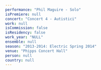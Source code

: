 ```yaml
---
performance: "Phil Maguire - Solo"
isPremiere: null
concert: "Concert 4 - Autistici"
work: null
isCommission: false
isResidency: false
work_year: "NULL"
ensemble: null
season: "2013-2014: Electric Spring 2014"
venue: "Phipps Concert Hall"
person: null
country: null
---
```


